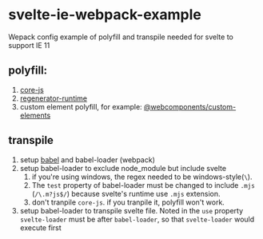 # svelte-ie-webpack-example 
Wepack config example of polyfill and transpile needed for svelte to support IE 11

## polyfill: 
1. [core-js](https://github.com/zloirock/core-js)
2. [regenerator-runtime](https://github.com/facebook/regenerator/tree/master/packages/regenerator-runtime)
3. custom element polyfill, for example: [@webcomponents/custom-elements](https://github.com/webcomponents/polyfills/tree/master/packages/custom-elements)

## transpile
1. setup [babel](https://babeljs.io/setup) and babel-loader (webpack)
2. setup babel-loader to exclude node_module but include svelte
   1. if you're using windows, the regex needed to be windows-style(`\`). 
   2. The `test` property of babel-loader must be changed to include `.mjs` (`/\.m?js$/`) because svelte's runtime use `.mjs` extension.
   3. don't tranpile `core-js`. if you tranpile it, polyfill won't work.
3. setup babel-loader to transpile svelte file. Noted in the `use` property `svelte-loader` must be after `babel-loader`, 
  so that `svelte-loader` would execute first

